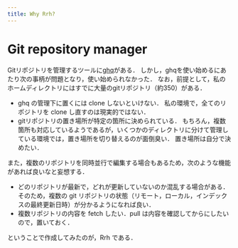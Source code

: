 ```yaml
---
title: Why Rrh?
---
```


# Git repository manager

Gitリポジトリを管理するツールに[ghq](https://github.com/motemen/ghq)がある．
しかし，ghqを使い始めるにあたり次の事柄が問題となり，使い始められなかった．
なお，前提として，私のホームディレクトリにはすでに大量のgitリポジトリ（約350）がある．

* ghq の管理下に置くには clone しないといけない．
  私の環境で，全てのリポジトリを clone し直すのは現実的ではない．
* gitリポジトリの置き場所が特定の箇所に決められている．
  もちろん，複数箇所も対応しているようであるが，いくつかのディレクトリに分けて管理している環境では，置き場所を切り替えるのが面倒臭い．
  置き場所は自分で決めたい．

また，複数のリポジトリを同時並行で編集する場合もあるため，次のような機能があれば良いなと妄想する．

* どのリポジトリが最新で，どれが更新していないのか混乱する場合がある．
  そのため，複数の git リポジトリの状態（リモート，ローカル，インデックスの最終更新日時）が分かるようになれば良い．
* 複数リポジトリの内容を fetch したい．pull は内容を確認してからにしたいので，置いておく．

ということで作成してみたのが，Rrh である．
